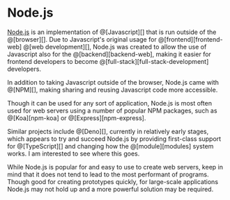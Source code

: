# Node.js

[Node.js][] is an implementation of @[Javascript][] that is run outside of the @[browser][].
Due to Javascript's original usage for @[frontend][frontend-web] @[web development][],
Node.js was created to allow the use of Javascript also for the @[backend][backend-web],
making it easier for frontend developers to become @[full-stack][full-stack-development]
developers.

In addition to taking Javascript outside of the browser, Node.js came with @[NPM][], making
sharing and reusing Javascript code more accessible.

[Node.js]: https://nodejs.org

Though it can be used for any sort of application, Node.js is most often used for web servers
using a number of popular NPM packages, such as @[Koa][npm-koa] or @[Express][npm-express].

Similar projects include @[Deno][], currently in relatively early stages, which appears to
try and succeed Node.js by providing first-class support for @[TypeScript][] and changing
how the @[module][modules] system works. I am interested to see where this goes.

While Node.js is popular for and easy to use to create web servers, keep in mind that
it does not tend to lead to the most performant of programs. Though good for creating
prototypes quickly, for large-scale applications Node.js may not hold up and a more
powerful solution may be required.
